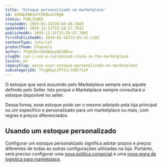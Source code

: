 ```yaml
---
title: 'Estoque personalizado no marketplace'
id: 5dkNpIHB3aYCOEQuaII8gW
status: PUBLISHED
createdAt: 2019-01-24T20:45:40.348Z
updatedAt: 2019-12-31T15:28:57.761Z
publishedAt: 2019-12-31T15:28:57.760Z
firstPublishedAt: 2019-01-24T22:05:32.110Z
contentType: tutorial
productTeam: Channels
author: 7FpKZ0rc6k4WqeymES80cw
slugEN: can-i-use-a-customized-stock-in-the-marketplace
locale: pt
legacySlug: posso-usar-estoque-personalizado-no-marketplace
subcategoryId: 7lxg0kyL3TYIsrlSQlf1zP
---
```


O estoque que será assumido pelo Marketplace sempre será aquele definido pelo Seller. Isto porque o Marketplace sempre consultará o estoque disponível no seller.

Dessa forma, esse estoque pode ser o mesmo adotado pela loja principal ou um específico e personalizado para um marketplace ou mais, com regras e preços diferenciados. 

## Usando um estoque personalizado

Configurar um estoque personalizado significa adotar prazos e preços diferentes de todas as outras configurações utilizadas na loja. Portanto, será preciso configurar uma [nova política comercial](/pt/tutorial/configurando-a-politica-comercial-para-marketplace/) e uma [nova regra de logística para marketplace](/pt/tutorial/configurando-logistica-para-marketplace/).
